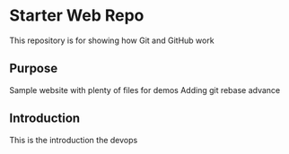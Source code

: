 # Starter Web Repo

This repository is for showing how Git and GitHub work

## Purpose

Sample website with plenty of files for demos
Adding git rebase advance

## Introduction

This is the introduction the devops


